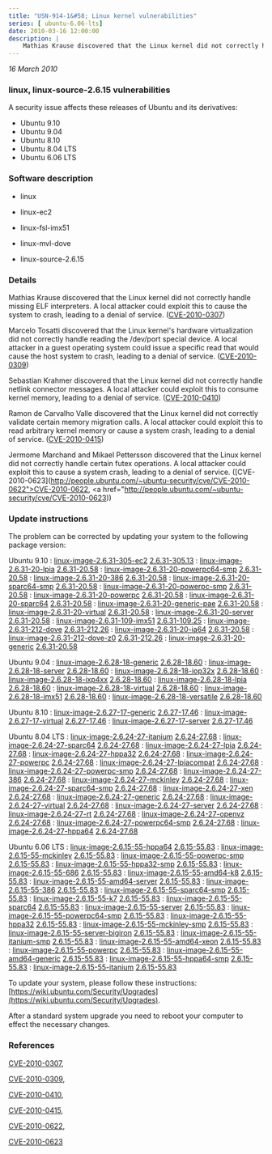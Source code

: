 ```yaml
---
title: "USN-914-1&#58; Linux kernel vulnerabilities"
series: [ ubuntu-6.06-lts]
date: 2010-03-16 12:00:00
description: |
    Mathias Krause discovered that the Linux kernel did not correctly handle missing ELF interpreters. A local attacker could exploit this to cause the system to crash, leading to a denial of service. ([CVE-2010-0307](http://people.ubuntu.com/~ubuntu-security/cve/CVE-2010-0307))
--- 
```

 
 

*16 March 2010*

### linux, linux-source-2.6.15 vulnerabilities

A security issue affects these releases of Ubuntu and its derivatives:

* Ubuntu 9.10
* Ubuntu 9.04
* Ubuntu 8.10
* Ubuntu 8.04 LTS
* Ubuntu 6.06 LTS

### Software description

* linux 

* linux-ec2 

* linux-fsl-imx51 

* linux-mvl-dove 

* linux-source-2.6.15 

### Details

Mathias Krause discovered that the Linux kernel did not correctly handle missing ELF interpreters. A local attacker could exploit this to cause the system to crash, leading to a denial of service. ([CVE-2010-0307](http://people.ubuntu.com/~ubuntu-security/cve/CVE-2010-0307))

Marcelo Tosatti discovered that the Linux kernel&#39;s hardware virtualization did not correctly handle reading the /dev/port special device. A local attacker in a guest operating system could issue a specific read that would cause the host system to crash, leading to a denial of service. ([CVE-2010-0309](http://people.ubuntu.com/~ubuntu-security/cve/CVE-2010-0309))

Sebastian Krahmer discovered that the Linux kernel did not correctly handle netlink connector messages. A local attacker could exploit this to consume kernel memory, leading to a denial of service. ([CVE-2010-0410](http://people.ubuntu.com/~ubuntu-security/cve/CVE-2010-0410))

Ramon de Carvalho Valle discovered that the Linux kernel did not correctly validate certain memory migration calls. A local attacker could exploit this to read arbitrary kernel memory or cause a system crash, leading to a denial of service. ([CVE-2010-0415](http://people.ubuntu.com/~ubuntu-security/cve/CVE-2010-0415))

Jermome Marchand and Mikael Pettersson discovered that the Linux kernel did not correctly handle certain futex operations. A local attacker could exploit this to cause a system crash, leading to a denial of service. ([CVE-2010-0623](http://people.ubuntu.com/~ubuntu-security/cve/CVE-2010-0622">CVE-2010-0622</a>, <a href="http://people.ubuntu.com/~ubuntu-security/cve/CVE-2010-0623)) 

### Update instructions

The problem can be corrected by updating your system to the following package version:

Ubuntu 9.10
 : [linux-image-2.6.31-305-ec2](https://launchpad.net/ubuntu/+source/linux-ec2) <span> [2.6.31-305.13](https://launchpad.net/ubuntu/+source/linux-ec2/2.6.31-305.13) </span> 
 : [linux-image-2.6.31-20-lpia](https://launchpad.net/ubuntu/+source/linux) <span> [2.6.31-20.58](https://launchpad.net/ubuntu/+source/linux/2.6.31-20.58) </span> 
 : [linux-image-2.6.31-20-powerpc64-smp](https://launchpad.net/ubuntu/+source/linux) <span> [2.6.31-20.58](https://launchpad.net/ubuntu/+source/linux/2.6.31-20.58) </span> 
 : [linux-image-2.6.31-20-386](https://launchpad.net/ubuntu/+source/linux) <span> [2.6.31-20.58](https://launchpad.net/ubuntu/+source/linux/2.6.31-20.58) </span> 
 : [linux-image-2.6.31-20-sparc64-smp](https://launchpad.net/ubuntu/+source/linux) <span> [2.6.31-20.58](https://launchpad.net/ubuntu/+source/linux/2.6.31-20.58) </span> 
 : [linux-image-2.6.31-20-powerpc-smp](https://launchpad.net/ubuntu/+source/linux) <span> [2.6.31-20.58](https://launchpad.net/ubuntu/+source/linux/2.6.31-20.58) </span> 
 : [linux-image-2.6.31-20-powerpc](https://launchpad.net/ubuntu/+source/linux) <span> [2.6.31-20.58](https://launchpad.net/ubuntu/+source/linux/2.6.31-20.58) </span> 
 : [linux-image-2.6.31-20-sparc64](https://launchpad.net/ubuntu/+source/linux) <span> [2.6.31-20.58](https://launchpad.net/ubuntu/+source/linux/2.6.31-20.58) </span> 
 : [linux-image-2.6.31-20-generic-pae](https://launchpad.net/ubuntu/+source/linux) <span> [2.6.31-20.58](https://launchpad.net/ubuntu/+source/linux/2.6.31-20.58) </span> 
 : [linux-image-2.6.31-20-virtual](https://launchpad.net/ubuntu/+source/linux) <span> [2.6.31-20.58](https://launchpad.net/ubuntu/+source/linux/2.6.31-20.58) </span> 
 : [linux-image-2.6.31-20-server](https://launchpad.net/ubuntu/+source/linux) <span> [2.6.31-20.58](https://launchpad.net/ubuntu/+source/linux/2.6.31-20.58) </span> 
 : [linux-image-2.6.31-109-imx51](https://launchpad.net/ubuntu/+source/linux-fsl-imx51) <span> [2.6.31-109.25](https://launchpad.net/ubuntu/+source/linux-fsl-imx51/2.6.31-109.25) </span> 
 : [linux-image-2.6.31-212-dove](https://launchpad.net/ubuntu/+source/linux-mvl-dove) <span> [2.6.31-212.26](https://launchpad.net/ubuntu/+source/linux-mvl-dove/2.6.31-212.26) </span> 
 : [linux-image-2.6.31-20-ia64](https://launchpad.net/ubuntu/+source/linux) <span> [2.6.31-20.58](https://launchpad.net/ubuntu/+source/linux/2.6.31-20.58) </span> 
 : [linux-image-2.6.31-212-dove-z0](https://launchpad.net/ubuntu/+source/linux-mvl-dove) <span> [2.6.31-212.26](https://launchpad.net/ubuntu/+source/linux-mvl-dove/2.6.31-212.26) </span> 
 : [linux-image-2.6.31-20-generic](https://launchpad.net/ubuntu/+source/linux) <span> [2.6.31-20.58](https://launchpad.net/ubuntu/+source/linux/2.6.31-20.58) </span> 

Ubuntu 9.04
 : [linux-image-2.6.28-18-generic](https://launchpad.net/ubuntu/+source/linux) <span> [2.6.28-18.60](https://launchpad.net/ubuntu/+source/linux/2.6.28-18.60) </span> 
 : [linux-image-2.6.28-18-server](https://launchpad.net/ubuntu/+source/linux) <span> [2.6.28-18.60](https://launchpad.net/ubuntu/+source/linux/2.6.28-18.60) </span> 
 : [linux-image-2.6.28-18-iop32x](https://launchpad.net/ubuntu/+source/linux) <span> [2.6.28-18.60](https://launchpad.net/ubuntu/+source/linux/2.6.28-18.60) </span> 
 : [linux-image-2.6.28-18-ixp4xx](https://launchpad.net/ubuntu/+source/linux) <span> [2.6.28-18.60](https://launchpad.net/ubuntu/+source/linux/2.6.28-18.60) </span> 
 : [linux-image-2.6.28-18-lpia](https://launchpad.net/ubuntu/+source/linux) <span> [2.6.28-18.60](https://launchpad.net/ubuntu/+source/linux/2.6.28-18.60) </span> 
 : [linux-image-2.6.28-18-virtual](https://launchpad.net/ubuntu/+source/linux) <span> [2.6.28-18.60](https://launchpad.net/ubuntu/+source/linux/2.6.28-18.60) </span> 
 : [linux-image-2.6.28-18-imx51](https://launchpad.net/ubuntu/+source/linux) <span> [2.6.28-18.60](https://launchpad.net/ubuntu/+source/linux/2.6.28-18.60) </span> 
 : [linux-image-2.6.28-18-versatile](https://launchpad.net/ubuntu/+source/linux) <span> [2.6.28-18.60](https://launchpad.net/ubuntu/+source/linux/2.6.28-18.60) </span> 

Ubuntu 8.10
 : [linux-image-2.6.27-17-generic](https://launchpad.net/ubuntu/+source/linux) <span> [2.6.27-17.46](https://launchpad.net/ubuntu/+source/linux/2.6.27-17.46) </span> 
 : [linux-image-2.6.27-17-virtual](https://launchpad.net/ubuntu/+source/linux) <span> [2.6.27-17.46](https://launchpad.net/ubuntu/+source/linux/2.6.27-17.46) </span> 
 : [linux-image-2.6.27-17-server](https://launchpad.net/ubuntu/+source/linux) <span> [2.6.27-17.46](https://launchpad.net/ubuntu/+source/linux/2.6.27-17.46) </span> 

Ubuntu 8.04 LTS
 : [linux-image-2.6.24-27-itanium](https://launchpad.net/ubuntu/+source/linux) <span> [2.6.24-27.68](https://launchpad.net/ubuntu/+source/linux/2.6.24-27.68) </span> 
 : [linux-image-2.6.24-27-sparc64](https://launchpad.net/ubuntu/+source/linux) <span> [2.6.24-27.68](https://launchpad.net/ubuntu/+source/linux/2.6.24-27.68) </span> 
 : [linux-image-2.6.24-27-lpia](https://launchpad.net/ubuntu/+source/linux) <span> [2.6.24-27.68](https://launchpad.net/ubuntu/+source/linux/2.6.24-27.68) </span> 
 : [linux-image-2.6.24-27-hppa32](https://launchpad.net/ubuntu/+source/linux) <span> [2.6.24-27.68](https://launchpad.net/ubuntu/+source/linux/2.6.24-27.68) </span> 
 : [linux-image-2.6.24-27-powerpc](https://launchpad.net/ubuntu/+source/linux) <span> [2.6.24-27.68](https://launchpad.net/ubuntu/+source/linux/2.6.24-27.68) </span> 
 : [linux-image-2.6.24-27-lpiacompat](https://launchpad.net/ubuntu/+source/linux) <span> [2.6.24-27.68](https://launchpad.net/ubuntu/+source/linux/2.6.24-27.68) </span> 
 : [linux-image-2.6.24-27-powerpc-smp](https://launchpad.net/ubuntu/+source/linux) <span> [2.6.24-27.68](https://launchpad.net/ubuntu/+source/linux/2.6.24-27.68) </span> 
 : [linux-image-2.6.24-27-386](https://launchpad.net/ubuntu/+source/linux) <span> [2.6.24-27.68](https://launchpad.net/ubuntu/+source/linux/2.6.24-27.68) </span> 
 : [linux-image-2.6.24-27-mckinley](https://launchpad.net/ubuntu/+source/linux) <span> [2.6.24-27.68](https://launchpad.net/ubuntu/+source/linux/2.6.24-27.68) </span> 
 : [linux-image-2.6.24-27-sparc64-smp](https://launchpad.net/ubuntu/+source/linux) <span> [2.6.24-27.68](https://launchpad.net/ubuntu/+source/linux/2.6.24-27.68) </span> 
 : [linux-image-2.6.24-27-xen](https://launchpad.net/ubuntu/+source/linux) <span> [2.6.24-27.68](https://launchpad.net/ubuntu/+source/linux/2.6.24-27.68) </span> 
 : [linux-image-2.6.24-27-generic](https://launchpad.net/ubuntu/+source/linux) <span> [2.6.24-27.68](https://launchpad.net/ubuntu/+source/linux/2.6.24-27.68) </span> 
 : [linux-image-2.6.24-27-virtual](https://launchpad.net/ubuntu/+source/linux) <span> [2.6.24-27.68](https://launchpad.net/ubuntu/+source/linux/2.6.24-27.68) </span> 
 : [linux-image-2.6.24-27-server](https://launchpad.net/ubuntu/+source/linux) <span> [2.6.24-27.68](https://launchpad.net/ubuntu/+source/linux/2.6.24-27.68) </span> 
 : [linux-image-2.6.24-27-rt](https://launchpad.net/ubuntu/+source/linux) <span> [2.6.24-27.68](https://launchpad.net/ubuntu/+source/linux/2.6.24-27.68) </span> 
 : [linux-image-2.6.24-27-openvz](https://launchpad.net/ubuntu/+source/linux) <span> [2.6.24-27.68](https://launchpad.net/ubuntu/+source/linux/2.6.24-27.68) </span> 
 : [linux-image-2.6.24-27-powerpc64-smp](https://launchpad.net/ubuntu/+source/linux) <span> [2.6.24-27.68](https://launchpad.net/ubuntu/+source/linux/2.6.24-27.68) </span> 
 : [linux-image-2.6.24-27-hppa64](https://launchpad.net/ubuntu/+source/linux) <span> [2.6.24-27.68](https://launchpad.net/ubuntu/+source/linux/2.6.24-27.68) </span> 

Ubuntu 6.06 LTS
 : [linux-image-2.6.15-55-hppa64](https://launchpad.net/ubuntu/+source/linux-source-2.6.15) <span> [2.6.15-55.83](https://launchpad.net/ubuntu/+source/linux-source-2.6.15/2.6.15-55.83) </span> 
 : [linux-image-2.6.15-55-mckinley](https://launchpad.net/ubuntu/+source/linux-source-2.6.15) <span> [2.6.15-55.83](https://launchpad.net/ubuntu/+source/linux-source-2.6.15/2.6.15-55.83) </span> 
 : [linux-image-2.6.15-55-powerpc-smp](https://launchpad.net/ubuntu/+source/linux-source-2.6.15) <span> [2.6.15-55.83](https://launchpad.net/ubuntu/+source/linux-source-2.6.15/2.6.15-55.83) </span> 
 : [linux-image-2.6.15-55-hppa32-smp](https://launchpad.net/ubuntu/+source/linux-source-2.6.15) <span> [2.6.15-55.83](https://launchpad.net/ubuntu/+source/linux-source-2.6.15/2.6.15-55.83) </span> 
 : [linux-image-2.6.15-55-686](https://launchpad.net/ubuntu/+source/linux-source-2.6.15) <span> [2.6.15-55.83](https://launchpad.net/ubuntu/+source/linux-source-2.6.15/2.6.15-55.83) </span> 
 : [linux-image-2.6.15-55-amd64-k8](https://launchpad.net/ubuntu/+source/linux-source-2.6.15) <span> [2.6.15-55.83](https://launchpad.net/ubuntu/+source/linux-source-2.6.15/2.6.15-55.83) </span> 
 : [linux-image-2.6.15-55-amd64-server](https://launchpad.net/ubuntu/+source/linux-source-2.6.15) <span> [2.6.15-55.83](https://launchpad.net/ubuntu/+source/linux-source-2.6.15/2.6.15-55.83) </span> 
 : [linux-image-2.6.15-55-386](https://launchpad.net/ubuntu/+source/linux-source-2.6.15) <span> [2.6.15-55.83](https://launchpad.net/ubuntu/+source/linux-source-2.6.15/2.6.15-55.83) </span> 
 : [linux-image-2.6.15-55-sparc64-smp](https://launchpad.net/ubuntu/+source/linux-source-2.6.15) <span> [2.6.15-55.83](https://launchpad.net/ubuntu/+source/linux-source-2.6.15/2.6.15-55.83) </span> 
 : [linux-image-2.6.15-55-k7](https://launchpad.net/ubuntu/+source/linux-source-2.6.15) <span> [2.6.15-55.83](https://launchpad.net/ubuntu/+source/linux-source-2.6.15/2.6.15-55.83) </span> 
 : [linux-image-2.6.15-55-sparc64](https://launchpad.net/ubuntu/+source/linux-source-2.6.15) <span> [2.6.15-55.83](https://launchpad.net/ubuntu/+source/linux-source-2.6.15/2.6.15-55.83) </span> 
 : [linux-image-2.6.15-55-server](https://launchpad.net/ubuntu/+source/linux-source-2.6.15) <span> [2.6.15-55.83](https://launchpad.net/ubuntu/+source/linux-source-2.6.15/2.6.15-55.83) </span> 
 : [linux-image-2.6.15-55-powerpc64-smp](https://launchpad.net/ubuntu/+source/linux-source-2.6.15) <span> [2.6.15-55.83](https://launchpad.net/ubuntu/+source/linux-source-2.6.15/2.6.15-55.83) </span> 
 : [linux-image-2.6.15-55-hppa32](https://launchpad.net/ubuntu/+source/linux-source-2.6.15) <span> [2.6.15-55.83](https://launchpad.net/ubuntu/+source/linux-source-2.6.15/2.6.15-55.83) </span> 
 : [linux-image-2.6.15-55-mckinley-smp](https://launchpad.net/ubuntu/+source/linux-source-2.6.15) <span> [2.6.15-55.83](https://launchpad.net/ubuntu/+source/linux-source-2.6.15/2.6.15-55.83) </span> 
 : [linux-image-2.6.15-55-server-bigiron](https://launchpad.net/ubuntu/+source/linux-source-2.6.15) <span> [2.6.15-55.83](https://launchpad.net/ubuntu/+source/linux-source-2.6.15/2.6.15-55.83) </span> 
 : [linux-image-2.6.15-55-itanium-smp](https://launchpad.net/ubuntu/+source/linux-source-2.6.15) <span> [2.6.15-55.83](https://launchpad.net/ubuntu/+source/linux-source-2.6.15/2.6.15-55.83) </span> 
 : [linux-image-2.6.15-55-amd64-xeon](https://launchpad.net/ubuntu/+source/linux-source-2.6.15) <span> [2.6.15-55.83](https://launchpad.net/ubuntu/+source/linux-source-2.6.15/2.6.15-55.83) </span> 
 : [linux-image-2.6.15-55-powerpc](https://launchpad.net/ubuntu/+source/linux-source-2.6.15) <span> [2.6.15-55.83](https://launchpad.net/ubuntu/+source/linux-source-2.6.15/2.6.15-55.83) </span> 
 : [linux-image-2.6.15-55-amd64-generic](https://launchpad.net/ubuntu/+source/linux-source-2.6.15) <span> [2.6.15-55.83](https://launchpad.net/ubuntu/+source/linux-source-2.6.15/2.6.15-55.83) </span> 
 : [linux-image-2.6.15-55-hppa64-smp](https://launchpad.net/ubuntu/+source/linux-source-2.6.15) <span> [2.6.15-55.83](https://launchpad.net/ubuntu/+source/linux-source-2.6.15/2.6.15-55.83) </span> 
 : [linux-image-2.6.15-55-itanium](https://launchpad.net/ubuntu/+source/linux-source-2.6.15) <span> [2.6.15-55.83](https://launchpad.net/ubuntu/+source/linux-source-2.6.15/2.6.15-55.83) </span> 

To update your system, please follow these instructions: [https://wiki.ubuntu.com/Security/Upgrades](https://wiki.ubuntu.com/Security/Upgrades).

After a standard system upgrade you need to reboot your computer to effect the necessary changes. 

### References

 
 [CVE-2010-0307](http://people.ubuntu.com/~ubuntu-security/cve/CVE-2010-0307), 

 [CVE-2010-0309](http://people.ubuntu.com/~ubuntu-security/cve/CVE-2010-0309), 

 [CVE-2010-0410](http://people.ubuntu.com/~ubuntu-security/cve/CVE-2010-0410), 

 [CVE-2010-0415](http://people.ubuntu.com/~ubuntu-security/cve/CVE-2010-0415), 

 [CVE-2010-0622](http://people.ubuntu.com/~ubuntu-security/cve/CVE-2010-0622), 

 [CVE-2010-0623](http://people.ubuntu.com/~ubuntu-security/cve/CVE-2010-0623)
 

